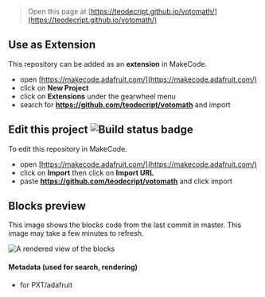 
> Open this page at [https://teodecript.github.io/votomath/](https://teodecript.github.io/votomath/)

## Use as Extension

This repository can be added as an **extension** in MakeCode.

* open [https://makecode.adafruit.com/](https://makecode.adafruit.com/)
* click on **New Project**
* click on **Extensions** under the gearwheel menu
* search for **https://github.com/teodecript/votomath** and import

## Edit this project ![Build status badge](https://github.com/teodecript/votomath/workflows/MakeCode/badge.svg)

To edit this repository in MakeCode.

* open [https://makecode.adafruit.com/](https://makecode.adafruit.com/)
* click on **Import** then click on **Import URL**
* paste **https://github.com/teodecript/votomath** and click import

## Blocks preview

This image shows the blocks code from the last commit in master.
This image may take a few minutes to refresh.

![A rendered view of the blocks](https://github.com/teodecript/votomath/raw/master/.github/makecode/blocks.png)

#### Metadata (used for search, rendering)

* for PXT/adafruit
<script src="https://makecode.com/gh-pages-embed.js"></script><script>makeCodeRender("{{ site.makecode.home_url }}", "{{ site.github.owner_name }}/{{ site.github.repository_name }}");</script>
